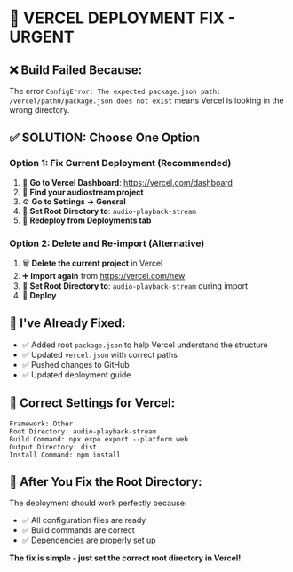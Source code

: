 # 🚨 VERCEL DEPLOYMENT FIX - URGENT

## ❌ **Build Failed Because:**
The error `ConfigError: The expected package.json path: /vercel/path0/package.json does not exist` means Vercel is looking in the wrong directory.

## ✅ **SOLUTION: Choose One Option**

### **Option 1: Fix Current Deployment (Recommended)**
1. 🔧 **Go to Vercel Dashboard**: https://vercel.com/dashboard
2. 🎯 **Find your audiostream project**
3. ⚙️ **Go to Settings → General**
4. 📁 **Set Root Directory to**: `audio-playback-stream`
5. 🚀 **Redeploy from Deployments tab**

### **Option 2: Delete and Re-import (Alternative)**
1. 🗑️ **Delete the current project** in Vercel
2. ➕ **Import again** from https://vercel.com/new
3. 📁 **Set Root Directory to**: `audio-playback-stream` during import
4. 🚀 **Deploy**

## 🔧 **I've Already Fixed:**
- ✅ Added root `package.json` to help Vercel understand the structure
- ✅ Updated `vercel.json` with correct paths
- ✅ Pushed changes to GitHub
- ✅ Updated deployment guide

## 🎯 **Correct Settings for Vercel:**
```
Framework: Other
Root Directory: audio-playback-stream
Build Command: npx expo export --platform web
Output Directory: dist
Install Command: npm install
```

## 🚀 **After You Fix the Root Directory:**
The deployment should work perfectly because:
- ✅ All configuration files are ready
- ✅ Build commands are correct
- ✅ Dependencies are properly set up

**The fix is simple - just set the correct root directory in Vercel!**

